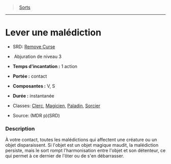 ﻿---
!SpellItem
Family: SpellHD
Name: Lever une malédiction
AltName: '[Remove Curse](srd_spells_remove_curse.md)'
Type: Abjuration
Level: 3
CastingTime: 1 action
Range: contact
Components: V, S
Duration: instantanée
Classes: '[Clerc](hd_cleric.md), [Magicien](hd_wizard.md), [Paladin](hd_paladin.md), [Sorcier](hd_warlock.md)'
Source: (MDR p)(SRD)
Id: spells_hd.md#lever-une-malédiction
ParentLink: spells_hd.md#sorts
ParentName: Sorts
NameLevel: 1
Attributes: {}
---
> [Sorts](hd_spells.md)

---

# Lever une malédiction

- SRD: [Remove Curse](srd_spells_remove_curse.md)

-  Abjuration de niveau 3

- **Temps d'incantation :** 1 action

- **Portée :** contact

- **Composantes :** V, S

- **Durée :** instantanée

- Classes: [Clerc](hd_cleric.md), [Magicien](hd_wizard.md), [Paladin](hd_paladin.md), [Sorcier](hd_warlock.md)

- Source: (MDR p)(SRD)

### Description

À votre contact, toutes les malédictions qui affectent une créature ou un objet disparaissent. Si l'objet est un objet magique maudit, la malédiction persiste, mais le sort rompt l'harmonisation entre l'objet et son détenteur, ce qui permet à ce dernier de l'ôter ou de s'en débarrasser.

